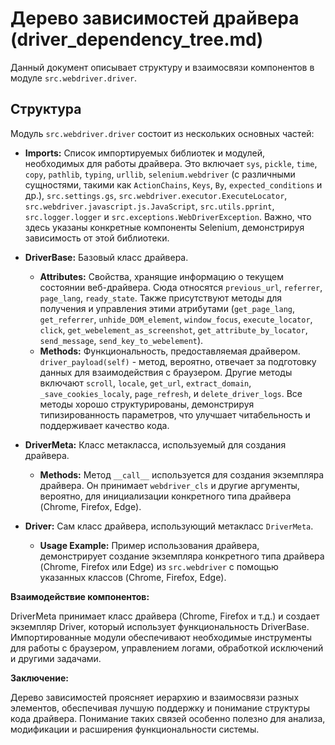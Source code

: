 # Дерево зависимостей драйвера (driver_dependency_tree.md)

Данный документ описывает структуру и взаимосвязи компонентов в модуле `src.webdriver.driver`.

## Структура

Модуль `src.webdriver.driver` состоит из нескольких основных частей:

* **Imports:** Список импортируемых библиотек и модулей, необходимых для работы драйвера.  Это включает `sys`, `pickle`, `time`, `copy`, `pathlib`, `typing`, `urllib`, `selenium.webdriver` (с различными сущностями, такими как `ActionChains`, `Keys`, `By`, `expected_conditions` и др.), `src.settings.gs`, `src.webdriver.executor.ExecuteLocator`, `src.webdriver.javascript.js.JavaScript`, `src.utils.pprint`, `src.logger.logger` и `src.exceptions.WebDriverException`.   Важно, что здесь указаны конкретные компоненты Selenium, демонстрируя зависимость от этой библиотеки.

* **DriverBase:** Базовый класс драйвера.
    * **Attributes:** Свойства, хранящие информацию о текущем состоянии веб-драйвера.  Сюда относятся `previous_url`, `referrer`, `page_lang`, `ready_state`.  Также присутствуют методы для получения и управления этими атрибутами (`get_page_lang`, `get_referrer`, `unhide_DOM_element`, `window_focus`, `execute_locator`, `click`, `get_webelement_as_screenshot`, `get_attribute_by_locator`, `send_message`, `send_key_to_webelement`).
    * **Methods:**  Функциональность, предоставляемая драйвером. `driver_payload(self)` - метод, вероятно, отвечает за подготовку данных для взаимодействия с браузером.  Другие методы включают `scroll`, `locale`, `get_url`, `extract_domain`, `_save_cookies_localy`, `page_refresh`, и `delete_driver_logs`.  Все методы хорошо структурированы, демонстрируя типизированность параметров, что улучшает читабельность и поддерживает качество кода.

* **DriverMeta:** Класс метакласса, используемый для создания драйвера.
    * **Methods:**  Метод `__call__` используется для создания экземпляра драйвера.  Он принимает `webdriver_cls` и другие аргументы, вероятно, для инициализации конкретного типа драйвера (Chrome, Firefox, Edge).

* **Driver:**  Сам класс драйвера, использующий метакласс `DriverMeta`.
    * **Usage Example:** Пример использования драйвера, демонстрирует создание экземпляра конкретного типа драйвера (Chrome, Firefox или Edge) из `src.webdriver` с помощью указанных классов (Chrome, Firefox, Edge).

**Взаимодействие компонентов:**

DriverMeta принимает класс драйвера (Chrome, Firefox и т.д.) и создает экземпляр Driver, который использует функциональность DriverBase.  Импортированные модули обеспечивают необходимые инструменты для работы с браузером, управлением логами, обработкой исключений и другими задачами.

**Заключение:**

Дерево зависимостей проясняет иерархию и взаимосвязи разных элементов, обеспечивая лучшую поддержку и понимание структуры кода драйвера. Понимание таких связей особенно полезно для анализа, модификации и расширения функциональности системы.